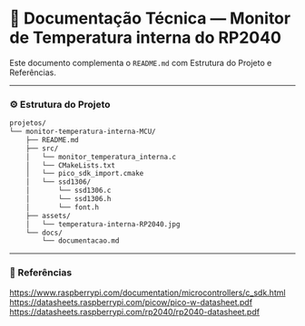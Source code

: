 # 📄 Documentação Técnica — Monitor de Temperatura interna do RP2040

Este documento complementa o `README.md` com Estrutura do Projeto e Referências.

---

### ⚙️ Estrutura do Projeto

```bash
projetos/
└── monitor-temperatura-interna-MCU/
    ├── README.md
    ├── src/
    │   └── monitor_temperatura_interna.c
    │   └── CMakeLists.txt
    │   └── pico_sdk_import.cmake
    │   └── ssd1306/
    │       └── ssd1306.c
    │       └── ssd1306.h
    │       └── font.h
    ├── assets/
    │   └── temperatura-interna-RP2040.jpg
    └── docs/
        └── documentacao.md
```

---

### 🧩 Referências

https://www.raspberrypi.com/documentation/microcontrollers/c_sdk.html
https://datasheets.raspberrypi.com/picow/pico-w-datasheet.pdf
https://datasheets.raspberrypi.com/rp2040/rp2040-datasheet.pdf
